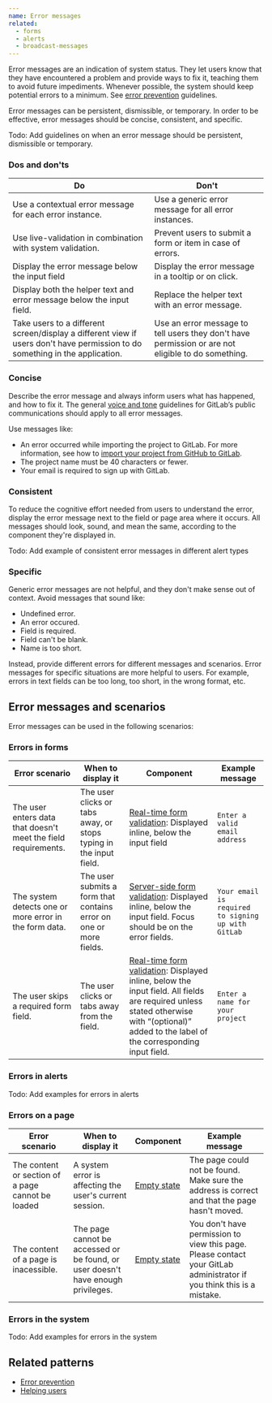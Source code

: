 ```yaml
---
name: Error messages
related:
  - forms
  - alerts
  - broadcast-messages
---
```


Error messages are an indication of system status. They let users know that they have encountered a problem and provide ways to fix it, teaching them to avoid future impediments. Whenever possible, the system should keep potential errors to a minimum. See [error prevention](/usability/error-prevention) guidelines.

Error messages can be persistent, dismissible, or temporary. In order to be effective, error messages should be concise, consistent, and specific.

Todo: Add guidelines on when an error message should be persistent, dismissible or temporary.

### Dos and don'ts

| Do | Don't|
| --- | --- |
| Use a contextual error message for each error instance. | Use a generic error message for all error instances. |
| Use live-validation in combination with system validation. | Prevent users to submit a form or item in case of errors. |
| Display the error message below the input field | Display the error message in a tooltip or on click. |
| Display both the helper text and error message below the input field. | Replace the helper text with an error message. |
| Take users to a different screen/display a different view if users don't have permission to do something in the application. | Use an error message to tell users they don't have permission or are not eligible to do something. |

### Concise

Describe the error message and always inform users what has happened, and how to fix it. The general [voice and tone](/brand-content/voice-and-tone) guidelines for GitLab’s public communications should apply to all error messages.

Use messages like:

- An error occurred while importing the project to GitLab. For more information, see how to [import your project from GitHub to GitLab](https://docs.gitlab.com/ee/user/project/import/github.html).
- The project name must be 40 characters or fewer.
- Your email is required to sign up with GitLab.

### Consistent

To reduce the cognitive effort needed from users to understand the error, display the error message next to the field or page area where it occurs. All messages should look, sound, and mean the same, according to the component they're displayed in.

Todo: Add example of consistent error messages in different alert types

### Specific

Generic error messages are not helpful, and they don't make sense out of context. Avoid messages that sound like:

- Undefined error.
- An error occured.
- Field is required.
- Field can't be blank.
- Name is too short.

Instead, provide different errors for different messages and scenarios. Error messages for specific situations are more helpful to users. For example, errors in text fields can be too long, too short, in the wrong format, etc.

## Error messages and scenarios

Error messages can be used in the following scenarios:

### Errors in forms

| Error scenario | When to display it | Component | Example message |
| --- | --- | --- | --- |
| The user enters data that doesn't meet the field requirements. | The user clicks or tabs away, or stops typing in the input field. | [Real-time form validation](/components/forms#validation): Displayed inline, below the input field | `Enter a valid email address` |
| The system detects one or more error in the form data. | The user submits a form that contains error on one or more fields. | [Server-side form validation](/components/forms#validation): Displayed inline, below the input field. Focus should be on the error fields. | `Your email is required to signing up with GitLab` |
| The user skips a required form field. | The user clicks or tabs away from the field. | [Real-time form validation](/components/forms#validation): Displayed inline, below the input field. All fields are required unless stated otherwise with “(optional)” added to the label of the corresponding input field. | `Enter a name for your project` |

### Errors in alerts

Todo: Add examples for errors in alerts

### Errors on a page

| Error scenario | When to display it | Component | Example message |
| --- | --- | --- | --- |
| The content or section of a page cannot be loaded | A system error is affecting the user's current session. | [Empty state](/regions/empty-states) | The page could not be found. Make sure the address is correct and that the page hasn't moved. | 
| The content of a page is inacessible. | The page cannot be accessed or be found, or user doesn't have enough privileges. | [Empty state](/regions/empty-states) | You don't have permission to view this page. Please contact your GitLab administrator if you think this is a mistake. |

### Errors in the system

Todo: Add examples for errors in the system

## Related patterns

- [Error prevention](/usability/error-prevention)
- [Helping users](/usability/helping-users)
